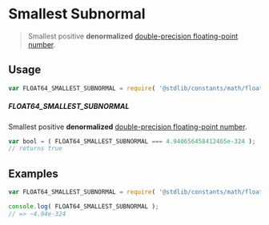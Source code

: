 # Smallest Subnormal

> Smallest positive **denormalized** [double-precision floating-point number][ieee754].

<section class="usage">

## Usage

<!-- eslint-disable id-length -->

```javascript
var FLOAT64_SMALLEST_SUBNORMAL = require( '@stdlib/constants/math/float64-smallest-subnormal' );
```

##### FLOAT64_SMALLEST_SUBNORMAL

Smallest positive **denormalized** [double-precision floating-point number][ieee754].

```javascript
var bool = ( FLOAT64_SMALLEST_SUBNORMAL === 4.940656458412465e-324 );
// returns true
```

</section>

<!-- /.usage -->

<section class="examples">

## Examples

<!-- TODO: better example -->

<!-- eslint no-undef: "error" -->

<!-- eslint-disable id-length -->

```javascript
var FLOAT64_SMALLEST_SUBNORMAL = require( '@stdlib/constants/math/float64-smallest-subnormal' );

console.log( FLOAT64_SMALLEST_SUBNORMAL );
// => ~4.94e-324
```

</section>

<!-- /.examples -->

<section class="links">

[ieee754]: http://en.wikipedia.org/wiki/IEEE_754-1985

</section>

<!-- /.links -->
